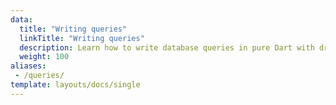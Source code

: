```yaml
---
data:
  title: "Writing queries"
  linkTitle: "Writing queries"
  description: Learn how to write database queries in pure Dart with drift
  weight: 100
aliases:
 - /queries/
template: layouts/docs/single
---
```


